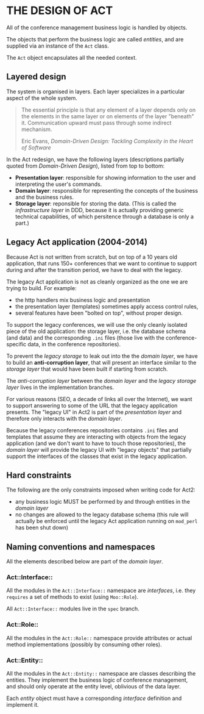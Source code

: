 # THE DESIGN OF ACT

All of the conference management business logic is handled by objects.

The objects that perform the business logic are called *entities*,
and are supplied via an instance of the `Act` class.

The `Act` object encapsulates all the needed context.


## Layered design

The system is organised in layers. Each layer specializes in a particular
aspect of the whole system.

> The essential principle is that any element of a layer depends only on
> the elements in the same layer or on elements of the layer "beneath" it.
> Communication upward must pass through some indirect mechanism.
> 
> Eric Evans, *Domain-Driven Design: Tackling Complexity in the Heart of Software*

In the Act redesign, we have the following layers (descriptions partially
quoted from *Domain-Driven Design*), listed from top to bottom:

* **Presentation layer**: responsible for showing information to the user
  and interpreting the user's commands.
* **Domain layer**: responsible for representing the concepts of the business
  and the business rules.
* **Storage layer**: reponsible for storing the data.
  (This is called the *infrastructure layer* in DDD, because it is actually
  providing generic technical capabilities, of which persitence through a
  database is only a part.)


## Legacy Act application (2004-2014)

Because Act is not written from scratch, but on top of a 10 years old
application, that runs 150+ conferences that we want to continue to
support during and after the transition period, we have to deal with
the legacy.

The legacy Act application is not as cleanly organized as the one we are
trying to build. For example:

- the http handlers mix business logic and presentation
- the presentation layer (templates) sometimes apply access control rules,
- several features have been "bolted on top", without proper design.

To support the legacy conferences, we will use the only cleanly isolated
piece of the old application: the storage layer, i.e. the database
schema (and data) and the corresponding `.ini` files (those live with
the conference-specific data, in the conference repositories).

To prevent the *legacy storage* to leak out into the the *domain layer*,
we have to build an **anti-corruption layer**, that will present an
interface similar to the *storage layer* that would have been built if
starting from scratch.

The *anti-corruption layer* between the *domain layer* and the *legacy
storage layer* lives in the implementation branches.

For various reasons (SEO, a decade of links all over the Internet), we
want to support answering to some of the URL that the legacy application
presents. The "legacy UI" in Act2 is part of the *presentation layer*
and therefore only interacts with the *domain layer*.

Because the legacy conferences repositories contains `.ini` files and
templates that assume they are interacting with objects from the legacy
application (and we don't want to have to touch those repositories),
the *domain layer* will provide the legacy UI with "legacy objects"
that partially support the interfaces of the classes that exist in the
legacy application.


## Hard constraints

The following are the only constraints imposed when writing code for Act2:

* any business logic MUST be performed by and through entities
  in the *domain layer*
* no changes are allowed to the legacy database schema
  (this rule will actually be enforced until the legacy Act application
  running on `mod_perl` has been shut down)


## Naming conventions and namespaces

All the elements described below are part of the *domain layer*.

### Act::Interface::

All the modules in the `Act::Interface::` namespace are *interfaces*,
i.e. they `requires` a set of methods to exist (using `Moo::Role`).

All `Act::Interface::` modules live in the `spec` branch.

### Act::Role::

All the modules in the `Act::Role::` namespace provide attributes
or actual method implementations (possibly by consuming other roles).

### Act::Entity::

All the modules in the `Act::Entity::` namespace are classes describing
the entities. They implement the business logic of conference management,
and should only operate at the entity level, oblivious of the data layer.

Each *entity* object must have a corresponding *interface* definition
and implement it.
